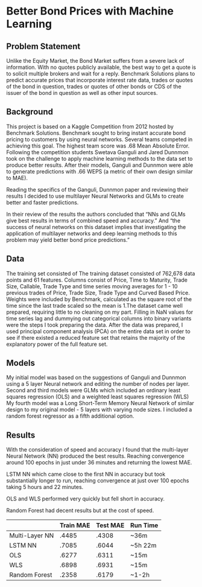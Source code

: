
# Better Bond Prices with Machine Learning
## Problem Statement
Unlike the Equity Market, the Bond Market suffers from a severe lack of information.  With no quotes publicly available, the best way to get a quote is to solicit multiple brokers and wait for a reply.  Benchmark Solutions plans to predict accurate prices that incorporate interest rate data, trades or quotes of the bond in question, trades or quotes of other bonds or CDS of the issuer of the bond in question as well as other input sources. 


## Background
This project is based on a Kaggle Competition from 2012 hosted by Benchmark Solutions.  Benchmark sought to bring instant accurate bond pricing to customers by using neural networks.  Several teams competed in achieving this goal.  The highest team score was .68 Mean Absolute Error.  Following the competition students Swetava Ganguli and Jared Dunnmon took on the challenge to apply machine learning methods to the data set to produce better results.  After their models, Ganguli and Dunnmon were able to generate predictions with .66 WEPS (a metric of their own design similar to MAE).  

Reading the specifics of the Ganguli, Dunnmon paper and reviewing their results I decided to use multilayer Neural Networks and GLMs to create better and faster predictions.

 In their review of the results the authors concluded that “NNs and GLMs give best results in terms of combined speed and accuracy.” And “the success of neural networks on this dataset implies that investigating the application of multilayer networks and deep learning methods to this problem may yield better bond price predictions.”

## Data
The training set consisted of The training dataset consisted of 762,678 data points and 61 features.  Columns consist of Price, Time to Maturity, Trade Size, Callable, Trade Type and time series moving averages for 1 - 10 previous trades of Price, Trade Size, Trade Type and Curved Based Price. Weights were included by Benchmark, calculated as the square root of the time since the last trade scaled so the mean is 1.The dataset came well prepared, requiring little to no cleaning on my part.  Filling in NaN values for time series lag and dummying out categorical columns into binary variants were the steps I took preparing the data.   After the data was prepared, I used principal component analysis (PCA) on the entire data set in order to see if there existed a reduced feature set that retains the majority of the explanatory power of the full feature set.

## Models
My initial model was based on the suggestions of Ganguli and Dunnmon using a 5 layer Neural network and editing the number of nodes per layer.
Second and third models were GLMs which included an ordinary least squares regression (OLS) and a weighted least squares regression (WLS)
My fourth model was a Long Short-Term Memory Neural Network of similar design to my original model - 5 layers with varying node sizes.
I included a random forest regressor as a fifth additional option.

## Results
With the consideration of speed and accuracy I found that the multi-layer Neural Network (NN) produced the best results.  Reaching convergence around 100 epochs in just under 36 minutes and returning the lowest MAE.

LSTM NN which came close to the first NN in accuracy but took substantially longer to run, reaching convergence at just over 100 epochs taking 5 hours and 22 minutes.

OLS and WLS performed very quickly but fell short in accuracy.

Random Forest had decent results but at the cost of speed.


|                | Train MAE | Test MAE | Run Time |
|----------------|-----------|----------|----------|
| Multi-Layer NN | .4485     | .4308    | ~36m     |
| LSTM NN        | .7085     | .6044    | ~5h 22m  |
| OLS            | .6277     | .6311    | ~15m     |
| WLS            | .6898     | .6931    | ~15m     |
| Random Forest  | .2358     | .6179    | ~1-2h    |

